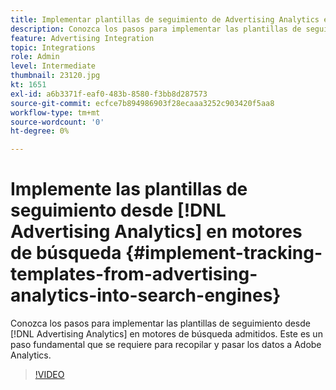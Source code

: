 ```yaml
---
title: Implementar plantillas de seguimiento de Advertising Analytics en motores de búsqueda
description: Conozca los pasos para implementar las plantillas de seguimiento de Advertising Analytics en los motores de búsqueda admitidos.
feature: Advertising Integration
topic: Integrations
role: Admin
level: Intermediate
thumbnail: 23120.jpg
kt: 1651
exl-id: a6b3371f-eaf0-483b-8580-f3bb8d287573
source-git-commit: ecfce7b894986903f28ecaaa3252c903420f5aa8
workflow-type: tm+mt
source-wordcount: '0'
ht-degree: 0%

---
```


# Implemente las plantillas de seguimiento desde [!DNL Advertising Analytics] en motores de búsqueda {#implement-tracking-templates-from-advertising-analytics-into-search-engines}

Conozca los pasos para implementar las plantillas de seguimiento desde [!DNL Advertising Analytics] en motores de búsqueda admitidos. Este es un paso fundamental que se requiere para recopilar y pasar los datos a Adobe Analytics.

>[!VIDEO](https://video.tv.adobe.com/v/23120/?quality=12&learn=on)
